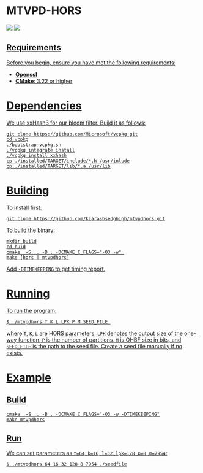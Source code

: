 # MTVPD-HORS
<p>
<a href="LICENSE"><img src="https://img.shields.io/badge/License-MIT License-%23ffb243?style=flat-square"></a>
<a href="CMAKE"><img src="https://img.shields.io/badge/cmake-3.22%2B-blue.svg">
</p>



## Requirements
Before you begin, ensure you have met the following requirements:
- **Openssl**
- **CMake**: 3.22 or higher


# Dependencies
We use xxHash3 for our bloom filter. Build it as follows:
```
git clone https://github.com/Microsoft/vcpkg.git
cd vcpkg
./bootstrap-vcpkg.sh
./vcpkg integrate install
./vcpkg install xxhash
cp ./installed/TARGET/include/*.h /usr/inlude
cp ./installed/TARGET/lib/*.a /usr/lib
```

# Building
To install first:
```
git clone https://github.com/kiarashsedghigh/mtvpdhors.git
```
To build the binary:
```
mkdir build
cd buid
cmake  -S .. -B . -DCMAKE_C_FLAGS="-O3 -w" 
make [hors | mtvpdhors]
```
Add `-DTIMEKEEPING` to get timing report.

# Running
To run the program:
```
$ ./mtvpdhors T K L LPK P M SEED_FILE 
```
where `T`, `K`, `L` are HORS parameters, `LPK` denotes the output size of the
one-way function, `P` is the number of partitions, `M` is OHBF size in bits, and `SEED_FILE` is the path to the seed file. Create a
seed file manually if no exists.

# Example
## Build
```
cmake  -S .. -B . -DCMAKE_C_FLAGS="-O3 -w -DTIMEKEEPING"
make mtvpdhors
```

## Run
We can set parameters
as `t=64`, `k=16`, `l=32`, `lpk=128`, `p=8`, `m=7954`:
```
$ ./mtvpdhors 64 16 32 128 8 7954 ./seedfile
```


